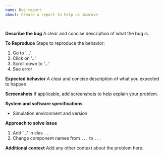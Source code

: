 ```yaml
---
name: Bug report
about: Create a report to help us improve

---
```


**Describe the bug**
A clear and concise description of what the bug is.

**To Reproduce**
Steps to reproduce the behavior:
1. Go to '...'
1. Click on '...'
1. Scroll down to '...'
1. See error

**Expected behavior**
A clear and concise description of what you expected to happen.

**Screenshots**
If applicable, add screenshots to help explain your problem.

**System and software specifications**
 - Simulation environment and version

**Approach to solve issue**
1. Add '...' in clas `...`
1. Change component names from `...` to `...`

**Additional context**
Add any other context about the problem here.

